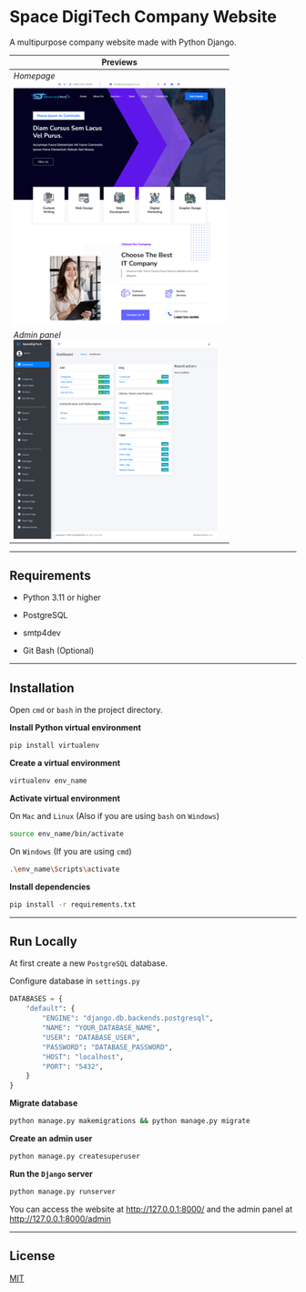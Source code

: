 # Space DigiTech Company Website

A multipurpose company website made with Python Django.

| Previews                                                                                     |
| -------------------------------------------------------------------------------------------- |
| *Homepage*<br/><img src="previews/1.png" title="" alt="" width="372">                        |
| *Admin panel*<br/><img title="" src="previews/2.png" alt="" width="358" data-align="inline"> |

---

## Requirements

- Python 3.11 or higher

- PostgreSQL

- smtp4dev

- Git Bash (Optional)

---

## Installation

Open `cmd` or `bash` in the project directory.

**Install Python virtual environment**

```bash
pip install virtualenv
```

**Create a virtual environment**

```bash
virtualenv env_name
```

**Activate virtual environment**

On `Mac` and `Linux` (Also if you are using `bash` on `Windows`)

```bash
source env_name/bin/activate
```

On `Windows` (If you are using `cmd`)

```bash
.\env_name\Scripts\activate
```

**Install dependencies**

```bash
pip install -r requirements.txt
```

---

## Run Locally

At first create a new `PostgreSQL` database.

Configure database in `settings.py`

```python
DATABASES = {
    "default": {
        "ENGINE": "django.db.backends.postgresql",
        "NAME": "YOUR_DATABASE_NAME",
        "USER": "DATABASE_USER",
        "PASSWORD": "DATABASE_PASSWORD",
        "HOST": "localhost",
        "PORT": "5432",
    }
}
```

**Migrate database**

```bash
python manage.py makemigrations && python manage.py migrate
```

**Create an admin user**

```bash
python manage.py createsuperuser
```

**Run the `Django` server**

```bash
python manage.py runserver
```

You can access the website at http://127.0.0.1:8000/ and the admin panel at http://127.0.0.1:8000/admin

---

## License

[MIT](https://choosealicense.com/licenses/mit/)
